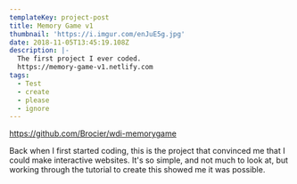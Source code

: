 ```yaml
---
templateKey: project-post
title: Memory Game v1
thumbnail: 'https://i.imgur.com/enJuE5g.jpg'
date: 2018-11-05T13:45:19.108Z
description: |-
  The first project I ever coded.
  https://memory-game-v1.netlify.com
tags:
  - Test
  - create
  - please
  - ignore
---
```

https://github.com/Brocier/wdi-memorygame

Back when I first started coding, this is the project that convinced me that I could make interactive websites. It's so simple, and not much to look at, but working through the tutorial to create this showed me it was possible.
